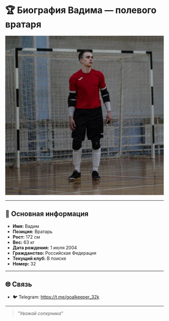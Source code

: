 # 🏆 Биография Вадима — полевого вратаря

![alt text](photo_5258191198089245985_x.jpg)

---

## 🧤 Основная информация

- **Имя:** Вадим
- **Позиция:** Вратарь
- **Рост:** 172 см
- **Вес:** 63 кг
- **Дата рождения:** 1 июля 2004
- **Гражданство:** Российская Федерация
- **Текущий клуб:** В поиске 
- **Номер:** 32

---

## 🌐 Связь

- 🐦 Telegram: https://t.me/goalkeeper_32k

---

> *"Уважай соперника"* 